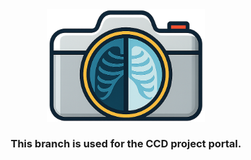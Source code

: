 <!-- Add logo here -->
<div align="center">
  <a href="https://x-izhang.github.io/CCD/">
    <img src="./static/images/CCD_icon_logo.png" alt="CCD" width="50%">
  </a>
</div>

<h3 align="center">

<strong>This branch is used for the CCD project portal.</strong>
</h3>